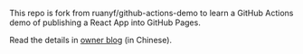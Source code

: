 This repo is fork from  ruanyf/github-actions-demo to learn a GitHub Actions demo of publishing a React App into GitHub Pages.


Read the details in [owner blog](http://www.ruanyifeng.com/blog/2019/09/getting-started-with-github-actions.html) (in Chinese).
